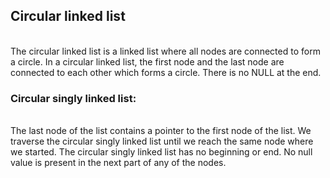 <h2>Circular linked list</h2>
<br>The circular linked list is a linked list where all nodes are connected to form a circle. In a circular linked list, the first node and the last node are connected to each other which forms a circle. There is no NULL at the end.
<h3>Circular singly linked list:</h3>
<br>The last node of the list contains a pointer to the first node of the list. We traverse the circular singly linked list until we reach the same node where we started. The circular singly linked list has no beginning or end. No null value is present in the next part of any of the nodes.
